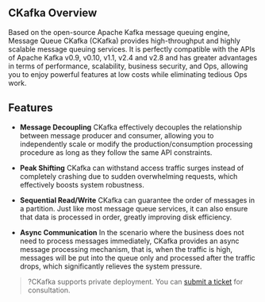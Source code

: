 ## CKafka Overview
Based on the open-source Apache Kafka message queuing engine, Message Queue CKafka (CKafka) provides high-throughput and highly scalable message queuing services. It is perfectly compatible with the APIs of Apache Kafka v0.9, v0.10, v1.1, v2.4 and v2.8 and has greater advantages in terms of performance, scalability, business security, and Ops, allowing you to enjoy powerful features at low costs while eliminating tedious Ops work.

## Features
- **Message Decoupling**
  CKafka effectively decouples the relationship between message producer and consumer, allowing you to independently scale or modify the production/consumption processing procedure as long as they follow the same API constraints.

- **Peak Shifting**
  CKafka can withstand access traffic surges instead of completely crashing due to sudden overwhelming requests, which effectively boosts system robustness.
  
- **Sequential Read/Write**
  CKafka can guarantee the order of messages in a partition. Just like most message queue services, it can also ensure that data is processed in order, greatly improving disk efficiency.

- **Async Communication**
  In the scenario where the business does not need to process messages immediately, CKafka provides an async message processing mechanism, that is, when the traffic is high, messages will be put into the queue only and processed after the traffic drops, which significantly relieves the system pressure.

>?CKafka supports private deployment. You can [submit a ticket](https://console.cloud.tencent.com/workorder/category) for consultation.
